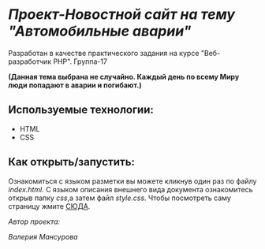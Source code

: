 # *Проект-Новостной сайт на тему "Автомобильные аварии"*
 Разработан в качестве практического задания на курсе "Веб-разработчик PHP". Группа-17

**(Данная тема выбрана не случайно. Каждый день по всему Миру люди попадают в аварии и погибают.)**

## **Используемые технологии:**
- HTML
- CSS

## **Как открыть/запустить:**
Ознакомиться с языком разметки вы можете кликнув один раз по файлу *index.html*. С языком описания внешнего вида документа ознакомитесь открыв папку *css*,а затем файл *style.css*. Чтобы посмотреть саму страницу жмите [СЮДА]().

*Автор проекта:*

*Валерия Мансурова*